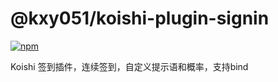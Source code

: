 # @kxy051/koishi-plugin-signin

[![npm](https://img.shields.io/npm/v/@kxy051/koishi-plugin-signin?style=flat-square)](https://www.npmjs.com/package/@kxy051/koishi-plugin-signin)

Koishi 签到插件，连续签到，自定义提示语和概率，支持bind
